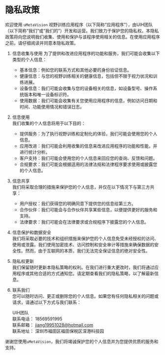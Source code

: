 # 隐私政策

欢迎使用 `uMetaVision` 视野训练应用程序（以下简称“应用程序”），由UIH团队（以下简称“我们”或“我们的”）开发和运营。我们致力于保护您的隐私权。本隐私政策将向您说明我们收集、使用和保护与该程序使用相关的信息。在使用应用程序之前，请仔细阅读并同意本隐私政策。

1. 信息收集与使用
为了提供和改进应用程序的功能和服务，我们可能会收集以下类型的个人信息：

    - 基本信息：例如您的联系方式和其他必要的身份验证信息。
    - 健康信息：与您的视野训练相关的健康信息，包括但不限于视力状况和训练进展。
    - 设备信息：我们可能会收集与您的设备相关的信息，如设备型号、操作系统版本和唯一设备标识符。
    - 使用数据：我们可能会收集有关您使用应用程序的信息，例如访问日期和时间、功能使用情况和错误日志。

2. 信息使用  
我们收集的个人信息将用于以下目的：

    - 提供服务：为了执行视野训练和定制化的体验，我们可能会使用您的个人信息。
    - 应用改进：我们可能会利用收集的信息来改进应用程序的功能和性能，并进行统计分析。
    - 客户支持：我们可能会使用您的个人信息来回应您的查询、反馈和问题。
    - 合规要求：我们可能会根据适用的法律法规和法律程序要求使用或披露您的个人信息。

3. 信息共享  
我们将采取合理的措施来保护您的个人信息，并仅在以下情况下与第三方共享：

    - 用户授权：我们获得您的明确同意下提供您的信息给第三方。
    - 合作伙伴：我们可能会与合作伙伴共享某些信息，以便提供更好的服务和支持。
    - 法律要求：我们可能会在法律要求或合规程序下披露您的个人信息。

4. 信息保护和数据安全  
我们将采取必要的技术和组织措施来保护您的个人信息免受未经授权的访问、使用或泄露。我们使用加密技术、访问控制和安全审计等措施来确保数据的安全性。然而，由于互联网的本质，我们无法完全保证信息的绝对安全性。

5. 隐私权更新  
我们保留随时更新本隐私策略的权利。在我们进行重大更改时，我们将通过应用程序或其他合适的方式通知您。请定期查看我们的隐私策略，以了解最新信息。

6. 联系我们  
您可以随时访问、更正或删除您的个人信息。如果您有任何隐私相关的问题或请求，请通过以下方式与我们联系：

    UIH团队  
    联系电话：  18569591995  
    联系邮箱：  jiang19951028@hotmail.com  
    联系地址：  深圳市福田区福田保税区深港科技园

谢谢您使用`uMetaVision`，我们将竭诚保护您的个人信息并为您提供优质的服务和支持。